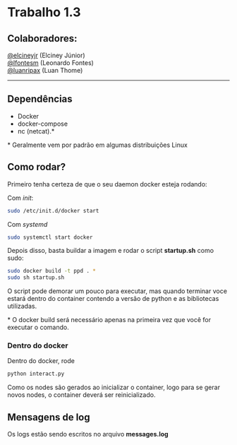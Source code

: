 # Trabalho 1.3

## Colaboradores:

[@elcineyjr](https://github.com/elcineyjr) (Elciney Júnior)  
[@lfontesm](https://github.com/lfontesm)   (Leonardo Fontes)  
[@luanripax](https://github.com/luanripax) (Luan Thome)

_____________

## Dependências
* Docker
* docker-compose
* nc (netcat).*

\* Geralmente vem por padrão em algumas distribuições Linux

## Como rodar?

Primeiro tenha certeza de que o seu daemon docker esteja rodando:

Com *init*:
```bash
sudo /etc/init.d/docker start
```

Com *systemd*
```bash
sudo systemctl start docker
```

Depois disso, basta buildar a imagem e rodar o script **startup.sh** como sudo:
```bash
sudo docker build -t ppd . *
sudo sh startup.sh
```
O script pode demorar um pouco para executar, mas quando terminar voce estará dentro do container contendo a versão de python e as bibliotecas utilizadas.

\* O docker build será necessário apenas na primeira vez que você for executar o comando.

### Dentro do docker

Dentro do docker, rode 
```bash
python interact.py 
```

Como os nodes são gerados ao inicializar o container, logo para se gerar novos nodes, o container deverá ser reinicializado.

## Mensagens de log
Os logs estão sendo escritos no arquivo **messages.log**
